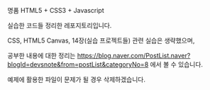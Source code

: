 명품 HTML5 + CSS3 + Javascript 

실습한 코드들 정리한 레포지토리입니다.

CSS, HTML5 Canvas, 14장(실습 프로젝트들) 관련 실습은 생략했으며,

공부한 내용에 대한 정리는 
https://blog.naver.com/PostList.naver?blogId=devsnote&from=postList&categoryNo=8
에서 볼 수 있습니다.

예제에 활용한 파일이 문제가 될 경우 삭제하겠습니다.
